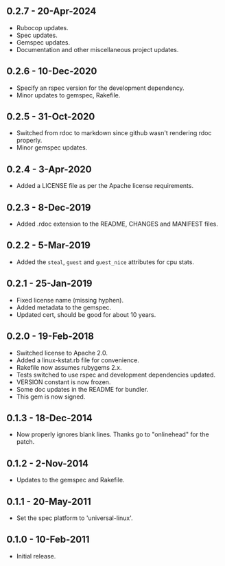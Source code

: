 ## 0.2.7 - 20-Apr-2024
* Rubocop updates.
* Spec updates.
* Gemspec updates.
* Documentation and other miscellaneous project updates.

## 0.2.6 - 10-Dec-2020
* Specify an rspec version for the development dependency.
* Minor updates to gemspec, Rakefile.

## 0.2.5 - 31-Oct-2020
* Switched from rdoc to markdown since github wasn't rendering rdoc properly.
* Minor gemspec updates.

## 0.2.4 - 3-Apr-2020
* Added a LICENSE file as per the Apache license requirements.

## 0.2.3 - 8-Dec-2019
* Added .rdoc extension to the README, CHANGES and MANIFEST files.

## 0.2.2 - 5-Mar-2019
* Added the `steal`, `guest` and `guest_nice` attributes for cpu stats.

## 0.2.1 - 25-Jan-2019
* Fixed license name (missing hyphen).
* Added metadata to the gemspec.
* Updated cert, should be good for about 10 years.

## 0.2.0 - 19-Feb-2018
* Switched license to Apache 2.0.
* Added a linux-kstat.rb file for convenience.
* Rakefile now assumes rubygems 2.x.
* Tests switched to use rspec and development dependencies updated.
* VERSION constant is now frozen.
* Some doc updates in the README for bundler.
* This gem is now signed.

## 0.1.3 - 18-Dec-2014
* Now properly ignores blank lines. Thanks go to "onlinehead" for the patch.

## 0.1.2 - 2-Nov-2014
* Updates to the gemspec and Rakefile.

## 0.1.1 - 20-May-2011
* Set the spec platform to 'universal-linux'.

## 0.1.0 - 10-Feb-2011
* Initial release.
